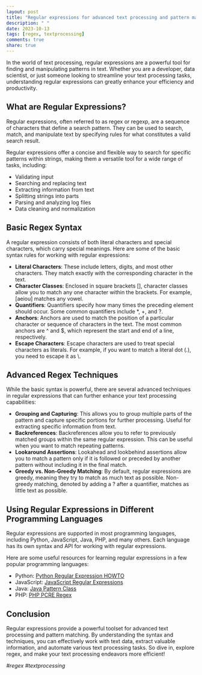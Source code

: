 ```yaml
---
layout: post
title: "Regular expressions for advanced text processing and pattern matching"
description: " "
date: 2023-10-13
tags: [regex, textprocessing]
comments: true
share: true
---
```


In the world of text processing, regular expressions are a powerful tool for finding and manipulating patterns in text. Whether you are a developer, data scientist, or just someone looking to streamline your text processing tasks, understanding regular expressions can greatly enhance your efficiency and productivity.

## What are Regular Expressions?

Regular expressions, often referred to as regex or regexp, are a sequence of characters that define a search pattern. They can be used to search, match, and manipulate text by specifying rules for what constitutes a valid search result.

Regular expressions offer a concise and flexible way to search for specific patterns within strings, making them a versatile tool for a wide range of tasks, including:

- Validating input
- Searching and replacing text
- Extracting information from text
- Splitting strings into parts
- Parsing and analyzing log files
- Data cleaning and normalization

## Basic Regex Syntax

A regular expression consists of both literal characters and special characters, which carry special meanings. Here are some of the basic syntax rules for working with regular expressions:

- **Literal Characters**: These include letters, digits, and most other characters. They match exactly with the corresponding character in the text.
- **Character Classes**: Enclosed in square brackets [], character classes allow you to match any one character within the brackets. For example, [aeiou] matches any vowel.
- **Quantifiers**: Quantifiers specify how many times the preceding element should occur. Some common quantifiers include *, +, and ?.
- **Anchors**: Anchors are used to match the position of a particular character or sequence of characters in the text. The most common anchors are ^ and $, which represent the start and end of a line, respectively.
- **Escape Characters**: Escape characters are used to treat special characters as literals. For example, if you want to match a literal dot (.), you need to escape it as \\. 

## Advanced Regex Techniques

While the basic syntax is powerful, there are several advanced techniques in regular expressions that can further enhance your text processing capabilities:

- **Grouping and Capturing**: This allows you to group multiple parts of the pattern and capture specific portions for further processing. Useful for extracting specific information from text.
- **Backreferences**: Backreferences allow you to refer to previously matched groups within the same regular expression. This can be useful when you want to match repeating patterns.
- **Lookaround Assertions**: Lookahead and lookbehind assertions allow you to match a pattern only if it is followed or preceded by another pattern without including it in the final match.
- **Greedy vs. Non-Greedy Matching**: By default, regular expressions are greedy, meaning they try to match as much text as possible. Non-greedy matching, denoted by adding a ? after a quantifier, matches as little text as possible.

## Using Regular Expressions in Different Programming Languages

Regular expressions are supported in most programming languages, including Python, JavaScript, Java, PHP, and many others. Each language has its own syntax and API for working with regular expressions.

Here are some useful resources for learning regular expressions in a few popular programming languages:

- Python: [Python Regular Expression HOWTO](https://docs.python.org/3/howto/regex.html)
- JavaScript: [JavaScript Regular Expressions](https://developer.mozilla.org/en-US/docs/Web/JavaScript/Guide/Regular_Expressions)
- Java: [Java Pattern Class](https://docs.oracle.com/en/java/javase/14/docs/api/java.base/java/util/regex/Pattern.html)
- PHP: [PHP PCRE Regex](https://www.php.net/manual/en/book.pcre.php)

## Conclusion

Regular expressions provide a powerful toolset for advanced text processing and pattern matching. By understanding the syntax and techniques, you can effectively work with text data, extract valuable information, and automate various text processing tasks. So dive in, explore regex, and make your text processing endeavors more efficient!

_#regex #textprocessing_
